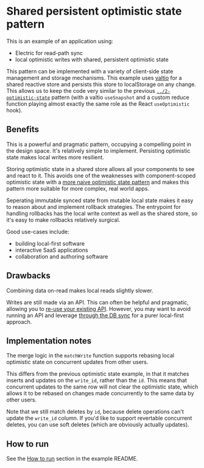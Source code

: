 
# Shared persistent optimistic state pattern

This is an example of an application using:

- Electric for read-path sync
- local optimistic writes with shared, persistent optimistic state

This pattern can be implemented with a variety of client-side state management and storage mechanisms. This example uses [valtio](https://valtio.dev) for a shared reactive store and persists this store to localStorage on any change. This allows us to keep the code very similar to the previous [`../2-optimistic-state`](../2-optimistic-state) pattern (with a valtio `useSnapshot` and a custom reduce function playing almost exactly the same role as the React `useOptimistic` hook).

## Benefits

This is a powerful and pragmatic pattern, occupying a compelling point in the design space. It's relatively simple to implement. Persisting optimistic state makes local writes more resilient.

Storing optimistic state in a shared store allows all your components to see and react to it. This avoids one of the weaknesses with component-scoped optimistic state with a [more naive optimistic state pattern](../2-optimistic-state) and makes this pattern more suitable for more complex, real world apps.

Seperating immutable synced state from mutable local state makes it easy to reason about and implement rollback strategies. The entrypoint for handling rollbacks has the local write context as well as the shared store, so it's easy to make rollbacks relatively surgical.

Good use-cases include:

- building local-first software
- interactive SaaS applications
- collaboration and authoring software

## Drawbacks

Combining data on-read makes local reads slightly slower.

Writes are still made via an API. This can often be helpful and pragmatic, allowing you to [re-use your existing API](https://electric-sql.com/blog/2024/11/21/local-first-with-your-existing-api). However, you may want to avoid running an API and leverage [through the DB sync](../4-through-the-db) for a purer local-first approach.

## Implementation notes

The merge logic in the `matchWrite` function supports rebasing local optimistic state on concurrent updates from other users.

This differs from the previous optimistic state example, in that it matches inserts and updates on the `write_id`, rather than the `id`. This means that concurrent updates to the same row will not
clear the optimistic state, which allows it to be rebased on changes made concurrently to the same data by other users.

Note that we still match deletes by `id`, because delete operations can't update the `write_id` column. If you'd like to support revertable concurrent deletes, you can use soft deletes (which are obviously actually updates).

## How to run

See the [How to run](../../README.md#how-to-run) section in the example README.

